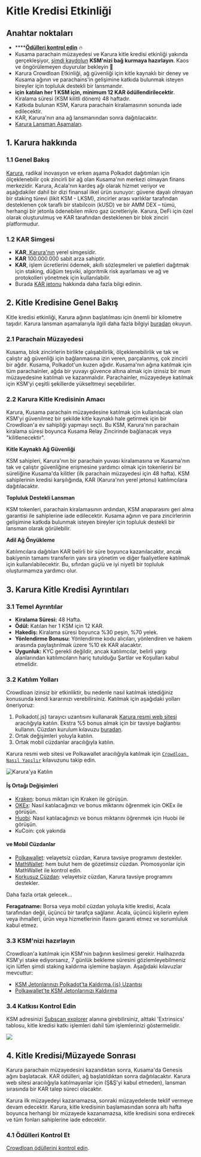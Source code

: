# Kitle Kredisi Etkinliği

## Anahtar noktaları

* \*\*\*\*[**Ödülleri kontrol edin**](crowdloan-rewards.md) 🔥
* Kusama parachain müzayedesi ve Karura kitle kredisi etkinliği yakında gerçekleşiyor, [şimdi kaydolun](https://acala.network/karura/join-karura) **KSM'nizi bağ kurmaya hazırlayın**. Kaos ve öngörülemeyen duyurular bekleyin 🚀
* Karura Crowdloan Etkinliği, ağ güvenliği için kitle kaynaklı bir deney ve Kusama ağının ve parachains'in gelişimine katkıda bulunmak isteyen bireyler için topluluk destekli bir lansmandır.
* **için** **katılan her 1 KSM için, minimum 12 KAR ödüllendirilecektir**. Kiralama süresi \(KSM kilitli dönem\) 48 haftadır.
* Katkıda bulunan KSM, Karura parachain kiralamasının sonunda iade edilecektir.
* KAR, Karura'nın ana ağ lansmanından sonra dağıtılacaktır.
* [Karura Lansman Aşamaları](https://www.notion.so/acala/dcabf9ba7c6246c69b913d5972503227?v=4121894373fd43d98ffcac260803928d).

## **1. Karura hakkında**

### 1.1 Genel Bakış

[Karura](https://acala.network/karura), radikal inovasyon ve erken aşama Polkadot dağıtımları için ölçeklenebilir çok zincirli bir ağ olan Kusama'nın merkezi olmayan finans merkezidir. Karura, Acala'nın kardeş ağı olarak hizmet veriyor ve aşağıdakiler dahil bir dizi finansal ilkel ürün sunuyor: güvene dayalı olmayan bir staking türevi \(likit KSM - LKSM\), zincirler arası varlıklar tarafından desteklenen çok taraflı bir stabilcoin \(kUSD\) ve bir AMM DEX – tümü, herhangi bir jetonla ödenebilen mikro gaz ücretleriyle. Karura, DeFi için özel olarak oluşturulmuş ve KAR tarafından desteklenen bir blok zinciri platformudur.

### 1.2 KAR Simgesi

* **KAR**,[ Karura'nın](https://acala.network/kar-crowdloan) yerel simgesidir.
* **KAR** 100.000.000 sabit arza sahiptir.
* **KAR**, işlem ücretlerini ödemek, akıllı sözleşmeleri ve paletleri dağıtmak için staking, düğüm teşviki, algoritmik risk ayarlaması ve ağ ve protokolleri yönetmek için kullanılabilir.
* Burada [KAR jetonu](https://acala.network/karura/token) hakkında daha fazla bilgi edinin.

## **2. Kitle Kredisine Genel Bakış**

Kitle kredisi etkinliği, Karura ağının başlatılması için önemli bir kilometre taşıdır. Karura lansman aşamalarıyla ilgili daha fazla bilgiyi [buradan](https://www.notion.so/acala/dcabf9ba7c6246c69b913d5972503227?v=4121894373fd43d98ffcac260803928d) okuyun.

### **2.1 Parachain Müzayedesi**

Kusama, blok zincirlerin birlikte çalışabilirlik, ölçeklenebilirlik ve tak ve çalıştır ağ güvenliği için bağlanmasına izin veren, parçalanmış, çok zincirli bir ağdır. Kusama, Polkadot'un kuzen ağıdır. Kusama'nın ağına katılmak için tüm parachainler, ağda bir yuvayı güvence altına almak için izinsiz bir mum müzayedesine katılmalı ve kazanmalıdır. Parachainler, müzayedeye katılmak için KSM'yi çeşitli şekillerde yükseltmeyi seçebilirler.

### **2.2 Karura Kitle Kredisinin Amacı**

Karura, Kusama parachain müzayedesine katılmak için kullanılacak olan KSM'yi güvenilmez bir şekilde kitle kaynaklı hale getirmek için bir Crowdloan'a ev sahipliği yapmayı seçti. Bu KSM, Karura'nın parachain kiralama süresi boyunca Kusama Relay Zincirinde bağlanacak veya "kilitlenecektir".

**Kitle Kaynaklı Ağ Güvenliği**
  
KSM sahipleri, Karura'nın bir parachain yuvası kiralamasına ve Kusama'nın tak ve çalıştır güvenliğine erişmesine yardımcı olmak için tokenlerini bir süreliğine Kusama'da kilitler (ilk parachain müzayedesi için 48 hafta). KSM sahiplerinin kredisi karşılığında, KAR \(Karura'nın yerel jetonu\) katılımcılara dağıtılacaktır.

**Topluluk Destekli Lansman**

KSM tokenleri, parachain kiralamasının ardından, KSM anaparasını geri alma garantisi ile sahiplerine iade edilecektir. Kusama ağının ve para zincirlerinin gelişimine katkıda bulunmak isteyen bireyler için topluluk destekli bir lansman olarak görülebilir.

**Adil Ağ Önyükleme**

Katılımcılara dağıtılan KAR belirli bir süre boyunca kazanılacaktır, ancak bakiyenin tamamı transferin yanı sıra yönetim ve diğer faaliyetlere katılmak için kullanılabilecektir. Bu, sıfırdan güçlü ve iyi niyetli bir topluluk oluşturmamıza yardımcı olur.

## **3. Karura Kitle Kredisi Ayrıntıları**

### **3.1 Temel Ayrıntılar**

* **Kiralama Süresi:** 48 Hafta.
* **Ödül:** Katılan her 1 KSM için 12 KAR.
* **Hakediş:** Kiralama süresi boyunca %30 peşin, %70 yelek.
* **Yönlendirme Bonusu:** Yönlendirme kodu alıcıları, yönlendiren ve hakem arasında paylaştırılmak üzere %10 ek KAR alacaktır.
* **Uygunluk:** KYC gerekli değildir, ancak katılımcılar, belirli yargı alanlarından katılımcıların hariç tutulduğu Şartlar ve Koşulları kabul etmelidir.

### 3.2 Katılım Yolları

Crowdloan izinsiz bir etkinliktir, bu nedenle nasıl katılmak istediğiniz konusunda kendi kararınızı verebilirsiniz. Katılmak için aşağıdaki yolları öneriyoruz:

1. Polkadot{.js} tarayıcı uzantısını kullanarak [Karura resmi web sitesi](https://acala.network/karura/join-karura) aracılığıyla katılın. Ekstra %5 bonus almak için bir tavsiye bağlantısı kullanın. Cüzdan kurulum kılavuzu [buradan](https://wiki.acala.network/karura/ksm-address/create-new-ksm-account).
2. Ortak değişimleri yoluyla katılın.
3. Ortak mobil cüzdanlar aracılığıyla katılın.

Karura resmi web sitesi ve Polkawallet aracılığıyla katılmak için [`Crowdloan Nasıl Yapılır`](https://wiki.acala.network/karura/crowdloan/how-to-crowdloan) kılavuzunu takip edin.

![Karura'ya Katılın](https://lh3.googleusercontent.com/KQ_ds6czQc2GMuvsHHKUiRJymgThlJPLOeN262kUyo_YY9XQYCJMTSsPZ_6PiEpR1gN7ATEuFKXCkdf70u3UJT0tge8OTl4tzALRny_2YjvAk7tCNvL4)

#### İş Ortağı Değişimleri

* [Kraken](https://www.kraken.com/learn/parachain-auctions): bonus miktarı için Kraken ile görüşün.
* [OKEx](https://www.okex.com/): Nasıl katılacağınızı ve bonus miktarını öğrenmek için OKEx ile görüşün.
* [Huobi](https://www.huobi.com/): Nasıl katılacağınızı ve bonus miktarını öğrenmek için Huobi ile görüşün.
* KuCoin: çok yakında

#### ve Mobil Cüzdanlar

* [Polkawallet](https://polkawallet.io/): velayetsiz cüzdan, Karura tavsiye programını destekler.
* [MathWallet](https://mathwallet.org/en-us/): hem bulut hem de gözetimsiz cüzdan. Promosyonlar için MathWallet ile kontrol edin.
* [Korkusuz Cüzdan](https://fearlesswallet.io/): velayetsiz cüzdan, Karura tavsiye programını destekler.

Daha fazla ortak gelecek...

**Feragatname:** Borsa veya mobil cüzdan yoluyla kitle kredisi, Acala tarafından değil, üçüncü bir tarafça sağlanır. Acala, üçüncü kişilerin eylem veya ihmalleri, ürün veya hizmetlerinin ifasını garanti etmez ve sorumluluk kabul etmez.

### 3.3 KSM'nizi hazırlayın

Crowdloan'a katılmak için KSM'nin bağının kesilmesi gerekir. Halihazırda KSM'yi stake ediyorsanız, 7 günlük bekleme süresini gözlemleyebilmeniz için lütfen şimdi staking kaldırma işlemine başlayın. Aşağıdaki kılavuzlar mevcuttur:

* [KSM Jetonlarınızı Polkadot'ta Kaldırma.{js} Uzantısı](https://wiki.acala.network/karura/ksm-address/unstaking-your-ksm-tokens-on-polkadot.-js-extension)
* [Polkawallet'te KSM Jetonlarınızı Kaldırma](https://wiki.acala.network/karura/ksm-address/unstake-polkawallet)

### 3.4 Katkısı Kontrol Edin

KSM adresinizi [Subscan explorer](https://kusama.subscan.io/) alanına girebilirsiniz, alttaki 'Extrinsics' tablosu, kitle kredisi katkı işlemleri dahil tüm işlemlerinizi göstermelidir.

![](../../.gitbook/assets/screen-shot-2021-06-09-at-10.28.34-am.png)

## **4. Kitle Kredisi/Müzayede Sonrası**

Karura parachain müzayedesini kazandıktan sonra, Kusama'da Genesis ağını başlatacak. KAR ödülleri, ağ başlatıldıktan sonra dağıtılacaktır. Karura web sitesi aracılığıyla katılmayanlar için \(Ş&Ş'yi kabul etmeden\), lansman sırasında bir KAR talep süreci olacaktır.

Karura ilk müzayedeyi kazanamazsa, sonraki müzayedelerde teklif vermeye devam edecektir. Karura, kitle kredisinin başlamasından sonra altı hafta boyunca herhangi bir müzayede kazanamazsa, kitle kredisini sona erdirecek ve tüm fonları sahiplerine iade edecektir.

### 4.1 Ödülleri Kontrol Et

[Crowdloan ödüllerini kontrol edin](crowdloan-rewards.md).
